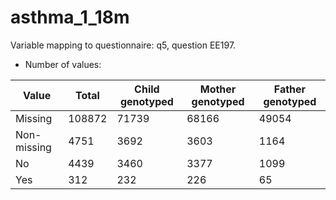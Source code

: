 # asthma_1_18m
Variable mapping to questionnaire: q5, question EE197.
- Number of values:

| Value | Total | Child genotyped | Mother genotyped | Father genotyped |
| ----- | ----- | --------------- | ---------------- | ---------------- |
| Missing | 108872 | 71739 | 68166 | 49054 |
| Non-missing | 4751 | 3692 | 3603 | 1164 |
| No | 4439 | 3460 | 3377 |1099 |
| Yes | 312 | 232 | 226 |65 |



